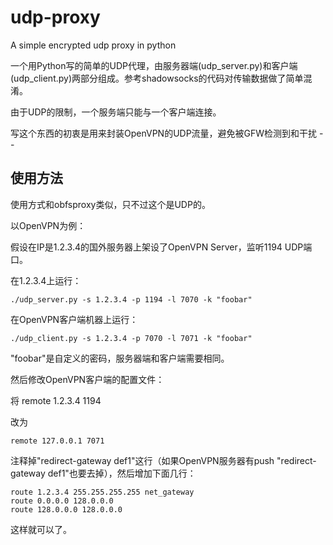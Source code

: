 udp-proxy
=========

A simple encrypted udp proxy in python

一个用Python写的简单的UDP代理，由服务器端(udp_server.py)和客户端(udp_client.py)两部分组成。参考shadowsocks的代码对传输数据做了简单混淆。

由于UDP的限制，一个服务端只能与一个客户端连接。

写这个东西的初衷是用来封装OpenVPN的UDP流量，避免被GFW检测到和干扰 - -

使用方法
---------

使用方式和obfsproxy类似，只不过这个是UDP的。

以OpenVPN为例：

假设在IP是1.2.3.4的国外服务器上架设了OpenVPN Server，监听1194 UDP端口。

在1.2.3.4上运行：
	
	./udp_server.py -s 1.2.3.4 -p 1194 -l 7070 -k "foobar"


在OpenVPN客户端机器上运行：
	
	./udp_client.py -s 1.2.3.4 -p 7070 -l 7071 -k "foobar"


"foobar"是自定义的密码，服务器端和客户端需要相同。


然后修改OpenVPN客户端的配置文件：

将
	remote 1.2.3.4 1194

改为

	remote 127.0.0.1 7071

注释掉"redirect-gateway def1"这行（如果OpenVPN服务器有push "redirect-gateway def1"也要去掉），然后增加下面几行：

	route 1.2.3.4 255.255.255.255 net_gateway
	route 0.0.0.0 128.0.0.0
	route 128.0.0.0 128.0.0.0


这样就可以了。








	
		




